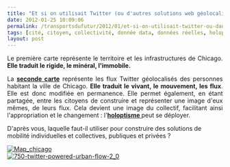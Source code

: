 ```yaml
---
title: "Et si on utilisait Twitter (ou d'autres solutions web géolocalisées) pour connaitre et repenser les flux des voyageurs ?"
date: 2012-01-25 10:09:06
permalink: /transportsdufutur/2012/01/et-si-on-utilisait-twitter-ou-dautres-solutions-web-geolocalisees-pour-connaitre-et-repenser-les-flu.html
tags: [cité, citoyen, collectivité, donnée data, données réelles, holoptisme, intelligence collective, internet, Service de mobilité]
layout: post
---
```


<p style="text-align: justify">Le première carte représente le territoire et les infrastructures de Chicago. <strong>Elle traduit le rigide, le minéral, l'immobile. </strong></p> <p style="text-align: justify">La <a href="http://www.fastcodesign.com/1665884/infographic-of-the-day-could-twitter-help-us-create-smarter-transit-routes" target="_blank"><strong>seconde carte</strong></a> représente les flux Twitter géolocalisés des personnes habitant la ville de Chicago. <strong>Elle traduit le vivant, le mouvement, les flux</strong>. Elle est donc modifiée en permanence. Elle permet également, en étant partagée, entre les citoyens de construire et représenter une image d'eux mêmes, de leurs flux. Cela devient une image du collectif, facilitant ainsi l'appropriation et le changement : l'<a href="https://gabrielplassat.github.io/transportsdufutur/2012/01/le-nouveau-monde-2012-nm2012-arrive-il-va-en-surprendre-plus-dun.html" target="_blank"><strong>holoptisme </strong></a>peut se déployer.</p> <p>D'après vous, laquelle faut-il utiliser pour construire des solutions de mobilité individuelles et collectives, publiques et privées ?</p>   <!--more-->  <a href="https://gabrielplassat.github.io/transportsdufutur/wp-content/uploads/sites/6/old/6a0120a66d2ad4970b01630015cb60970d-800wi.jpg" rel="lightbox"><img alt="Map_chicago" class="asset  asset-image at-xid-6a0120a66d2ad4970b01630015cb60970d" src="/wp-content/uploads/sites/6/old/6a0120a66d2ad4970b01630015cb60970d-500wi.jpg" style="margin-left: auto;margin-right: auto" title="Map_chicago" /></a><br /> <a href="https://gabrielplassat.github.io/transportsdufutur/wp-content/uploads/sites/6/old/6a0120a66d2ad4970b01630015d255970d-pi.jpg"><img alt="750-twitter-powered-urban-flow-2_0" border="0" class="asset  asset-image at-xid-6a0120a66d2ad4970b01630015d255970d image-full" src="/wp-content/uploads/sites/6/old/6a0120a66d2ad4970b01630015d255970d-800wi.jpg" title="750-twitter-powered-urban-flow-2_0" /></a><br /><br /><br />
